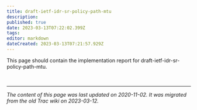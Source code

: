 ```yaml
---
title: draft-ietf-idr-sr-policy-path-mtu
description: 
published: true
date: 2023-03-13T07:22:02.399Z
tags: 
editor: markdown
dateCreated: 2023-03-13T07:21:57.929Z
---
```


This page should contain the implementation report for draft-ietf-idr-sr-policy-path-mtu. 


&nbsp;
&nbsp;
&nbsp;

---

*The content of this page was last updated on 2020-11-02. It was migrated from the old Trac wiki on 2023-03-12.*